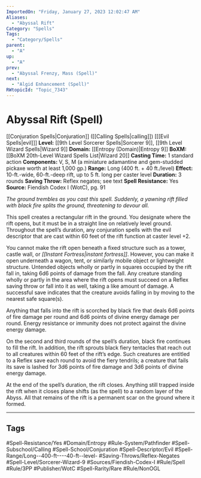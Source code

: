 ```yaml
---
ImportedOn: "Friday, January 27, 2023 12:02:47 AM"
Aliases:
  - "Abyssal Rift"
Category: "Spells"
Tags:
  - "Category/Spells"
parent:
  - "A"
up:
  - "A"
prev:
  - "Abyssal Frenzy, Mass (Spell)"
next:
  - "Algid Enhancement (Spell)"
RWtopicId: "Topic_7343"
---
```

# Abyssal Rift (Spell)

[[Conjuration Spells|Conjuration]] ([[Calling Spells|calling]]) \[[[Evil Spells|evil]]]
**Level:** [[9th Level Sorcerer Spells|Sorcerer 9]], [[9th Level Wizard Spells|Wizard 9]]
**Domain:** [[Entropy (Domain)|Entropy 9]]
**BoXM:** [[BoXM 20th-Level Wizard Spells List|Wizard 20]]
**Casting Time:** 1 standard action
**Components:** V, S, M (a miniature adamantine and gem-studded pickaxe worth at least 1,000 gp.)
**Range:** Long (400 ft. + 40 ft./level)
**Effect:** 10-ft.-wide, 60-ft.-deep rift, up to 5 ft. long per caster level
**Duration:** 3 rounds
**Saving Throw:** Reflex negates; see text
**Spell Resistance:** Yes
**Source:** Fiendish Codex I (WotC), pg. 91

*The ground trembles as you cast this spell. Suddenly, a yawning rift filled with black fire splits the ground, threatening to devour all.*

This spell creates a rectangular rift in the ground. You designate where the rift opens, but it must be in a straight line on relatively level ground. Throughout the spell’s duration, any conjuration spells with the evil descriptor that are cast within 60 feet of the rift function at caster level +2.

You cannot make the rift open beneath a fixed structure such as a tower, castle wall, or *[[Instant Fortress|instant fortress]]*. However, you can make it open underneath a wagon, tent, or similarly mobile object or lightweight structure. Untended objects wholly or partly in squares occupied by the rift fall in, taking 6d6 points of damage from the fall. Any creature standing wholly or partly in the area where the rift opens must succeed on a Reflex saving throw or fall into it as well, taking a like amount of damage. A successful save indicates that the creature avoids falling in by moving to the nearest safe square(s).

Anything that falls into the rift is scorched by black fire that deals 6d6 points of fire damage per round and 6d6 points of divine energy damage per round. Energy resistance or immunity does not protect against the divine energy damage.

On the second and third rounds of the spell’s duration, black fire continues to fill the rift. In addition, the rift sprouts black fiery tentacles that reach out to all creatures within 60 feet of the rift’s edge. Such creatures are entitled to a Reflex save each round to avoid the fiery tendrils; a creature that fails its save is lashed for 3d6 points of fire damage and 3d6 points of divine energy damage.

At the end of the spell’s duration, the rift closes. Anything still trapped inside the rift when it closes plane shifts (as the spell) to a random layer of the Abyss. All that remains of the rift is a permanent scar on the ground where it formed.

---
## Tags
#Spell-Resistance/Yes #Domain/Entropy #Rule-System/Pathfinder #Spell-Subschool/Calling #Spell-School/Conjuration #Spell-Descriptor/Evil #Spell-Range/Long--400-ft----40-ft--level- #Saving-Throws/Reflex-Negates #Spell-Level/Sorcerer-Wizard-9 #Sources/Fiendish-Codex-I #Rule/Spell #Rule/3PP #Publisher/WotC #Spell-Rarity/Rare #Rule/NonOGL

